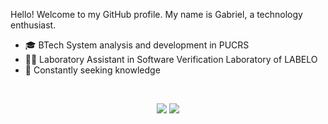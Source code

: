 
Hello! Welcome to my GitHub profile.
My name is Gabriel, a technology enthusiast.

- 🎓  BTech System analysis and development in PUCRS
- 👩‍💻  Laboratory Assistant in Software Verification Laboratory of LABELO
- 🚀  Constantly seeking knowledge

<br>

<p align="center">
    <a href="https://www.linkedin.com/in/gabrielzfn/"><img src="https://img.shields.io/badge/-LinkedIn-2D2B55?style=flat-square&logo=linkedin&logoColor=white"/></a>
    <a href="https://www.instagram.com/gabrielzfn/"><img src="https://img.shields.io/badge/-Instagram-%23E4405F?style=flat-square&logo=instagram&logoColor=white"/></a>
</p>
